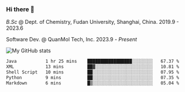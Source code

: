 ### Hi there 👋

<!--
**zephyr-zdz/zephyr-zdz** is a ✨ _special_ ✨ repository because its `README.md` (this file) appears on your GitHub profile.

Here are some ideas to get you started:

- 🔭 I’m currently working on ...
- 🌱 I’m currently learning ...
- 👯 I’m looking to collaborate on ...
- 🤔 I’m looking for help with ...
- 💬 Ask me about ...
- 📫 How to reach me: ...
- 😄 Pronouns: ...
- ⚡ Fun fact: ...
-->

_B.Sc_ @ Dept. of Chemistry, Fudan University, Shanghai, China. 2019.9 - 2023.6

Software Dev. @ QuanMol Tech, Inc. 2023.9 - _Present_

![My GitHub stats](https://github-readme-stats.vercel.app/api?username=zephyr-zdz)

<!--START_SECTION:waka-->

```txt
Java           1 hr 25 mins    █████████████████░░░░░░░░   67.37 %
XML            13 mins         ██▓░░░░░░░░░░░░░░░░░░░░░░   10.81 %
Shell Script   10 mins         ██░░░░░░░░░░░░░░░░░░░░░░░   07.95 %
Python         9 mins          ██░░░░░░░░░░░░░░░░░░░░░░░   07.35 %
Markdown       6 mins          █▒░░░░░░░░░░░░░░░░░░░░░░░   05.04 %
```

<!--END_SECTION:waka-->
